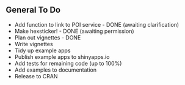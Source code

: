 
## General To Do

* Add function to link to POI service - DONE (awaiting clarification)
* Make hexsticker! - DONE (awaiting permission)
* Plan out vignettes - DONE
* Write vignettes
* Tidy up example apps
* Publish example apps to shinyapps.io
* Add tests for remaining code (up to 100%)
* Add examples to documentation
* Release to CRAN
